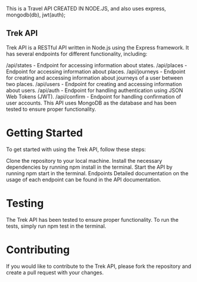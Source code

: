 This is a Travel API CREATED IN NODE.JS, and also uses express, mongodb(db), jwt(auth);
## Trek API
Trek API is a RESTful API written in Node.js using the Express framework. It has several endpoints for different functionality, including:

/api/states - Endpoint for accessing information about states.
/api/places - Endpoint for accessing information about places.
/api/journeys - Endpoint for creating and accessing information about journeys of a user between two places.
/api/users - Endpoint for creating and accessing information about users.
/api/auth - Endpoint for handling authentication using JSON Web Tokens (JWT).
/api/confirm - Endpoint for handling confirmation of user accounts.
This API uses MongoDB as the database and has been tested to ensure proper functionality.

# Getting Started
To get started with using the Trek API, follow these steps:

Clone the repository to your local machine.
Install the necessary dependencies by running npm install in the terminal.
Start the API by running npm start in the terminal.
Endpoints
Detailed documentation on the usage of each endpoint can be found in the API documentation.

# Testing
The Trek API has been tested to ensure proper functionality. To run the tests, simply run npm test in the terminal.

# Contributing
If you would like to contribute to the Trek API, please fork the repository and create a pull request with your changes.

